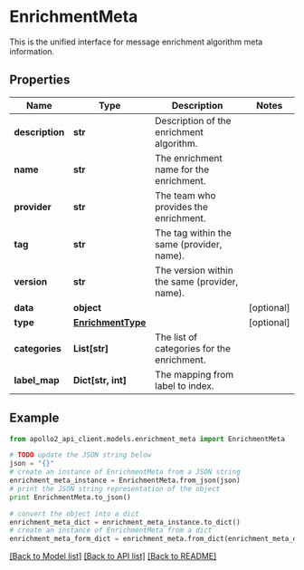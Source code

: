 # EnrichmentMeta

This is the unified interface for message enrichment algorithm meta information.

## Properties
Name | Type | Description | Notes
------------ | ------------- | ------------- | -------------
**description** | **str** | Description of the enrichment algorithm. | 
**name** | **str** | The enrichment name for the enrichment. | 
**provider** | **str** | The team who provides the enrichment. | 
**tag** | **str** | The tag within the same (provider, name). | 
**version** | **str** | The version within the same (provider, name). | 
**data** | **object** |  | [optional] 
**type** | [**EnrichmentType**](EnrichmentType.md) |  | [optional] 
**categories** | **List[str]** | The list of categories for the enrichment. | 
**label_map** | **Dict[str, int]** | The mapping from label to index. | 

## Example

```python
from apollo2_api_client.models.enrichment_meta import EnrichmentMeta

# TODO update the JSON string below
json = "{}"
# create an instance of EnrichmentMeta from a JSON string
enrichment_meta_instance = EnrichmentMeta.from_json(json)
# print the JSON string representation of the object
print EnrichmentMeta.to_json()

# convert the object into a dict
enrichment_meta_dict = enrichment_meta_instance.to_dict()
# create an instance of EnrichmentMeta from a dict
enrichment_meta_form_dict = enrichment_meta.from_dict(enrichment_meta_dict)
```
[[Back to Model list]](../README.md#documentation-for-models) [[Back to API list]](../README.md#documentation-for-api-endpoints) [[Back to README]](../README.md)


